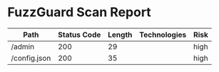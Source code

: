 # FuzzGuard Scan Report

| Path | Status Code | Length | Technologies | Risk |
|------|-------------|--------|--------------|------|
| /admin | 200 | 29 |  | high |
| /config.json | 200 | 35 |  | high |
